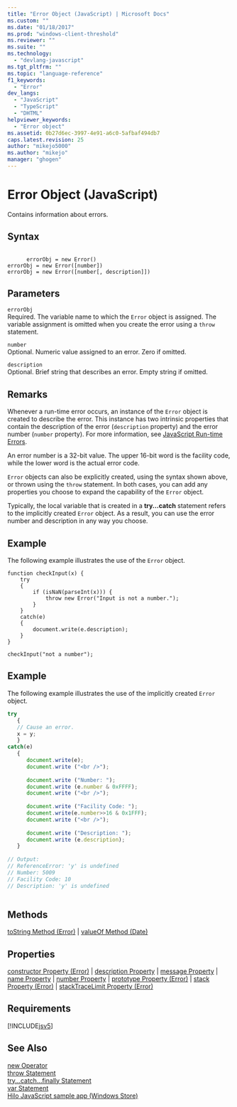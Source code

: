 ```yaml
---
title: "Error Object (JavaScript) | Microsoft Docs"
ms.custom: ""
ms.date: "01/18/2017"
ms.prod: "windows-client-threshold"
ms.reviewer: ""
ms.suite: ""
ms.technology: 
  - "devlang-javascript"
ms.tgt_pltfrm: ""
ms.topic: "language-reference"
f1_keywords: 
  - "Error"
dev_langs: 
  - "JavaScript"
  - "TypeScript"
  - "DHTML"
helpviewer_keywords: 
  - "Error object"
ms.assetid: 0b27d6ec-3997-4e91-a6c0-5afbaf494db7
caps.latest.revision: 25
author: "mikejo5000"
ms.author: "mikejo"
manager: "ghogen"
---
```

# Error Object (JavaScript)
Contains information about errors.  
  
## Syntax  
  
```  
  
      errorObj = new Error()  
errorObj = new Error([number])  
errorObj = new Error([number[, description]])  
```  
  
## Parameters  
 `errorObj`  
 Required. The variable name to which the `Error` object is assigned. The variable assignment is omitted when you create the error using a `throw` statement.  
  
 `number`  
 Optional. Numeric value assigned to an error. Zero if omitted.  
  
 `description`  
 Optional. Brief string that describes an error. Empty string if omitted.  
  
## Remarks  
 Whenever a run-time error occurs, an instance of the `Error` object is created to describe the error. This instance has two intrinsic properties that contain the description of the error (`description` property) and the error number (`number` property). For more information, see [JavaScript Run-time Errors](../../javascript/reference/javascript-run-time-errors.md).  
  
 An error number is a 32-bit value. The upper 16-bit word is the facility code, while the lower word is the actual error code.  
  
 `Error` objects can also be explicitly created, using the syntax shown above, or thrown using the `throw` statement. In both cases, you can add any properties you choose to expand the capability of the `Error` object.  
  
 Typically, the local variable that is created in a **try...catch** statement refers to the implicitly created `Error` object. As a result, you can use the error number and description in any way you choose.  
  
## Example  
 The following example illustrates the use of the `Error` object.  
  
```  
function checkInput(x) {  
    try  
    {  
        if (isNaN(parseInt(x))) {  
            throw new Error("Input is not a number.");  
        }  
    }  
    catch(e)  
    {  
        document.write(e.description);  
    }  
}  
  
checkInput("not a number");  
```  
  
## Example  
 The following example illustrates the use of the implicitly created `Error` object.  
  
```JavaScript  
try  
   {  
   // Cause an error.  
   x = y;  
   }  
catch(e)  
   {  
      document.write(e);  
      document.write ("<br />");  
  
      document.write ("Number: ");  
      document.write (e.number & 0xFFFF);  
      document.write ("<br />");  
  
      document.write ("Facility Code: ");  
      document.write(e.number>>16 & 0x1FFF);  
      document.write ("<br />");  
  
      document.write ("Description: ");  
      document.write (e.description);  
   }  
  
// Output:  
// ReferenceError: 'y' is undefined  
// Number: 5009  
// Facility Code: 10  
// Description: 'y' is undefined  
  
```  
  
## Methods  
 [toString Method (Error)](../../javascript/reference/tostring-method-error.md) &#124; [valueOf Method (Date)](../../javascript/reference/valueof-method-date.md)  
  
## Properties  
 [constructor Property (Error)](../../javascript/reference/constructor-property-error.md) &#124; [description Property](../../javascript/reference/description-property-error-javascript.md) &#124; [message Property](../../javascript/reference/message-property-error-javascript.md) &#124; [name Property](../../javascript/reference/name-property-error-javascript.md) &#124; [number Property](../../javascript/reference/number-property-error-javascript.md) &#124; [prototype Property (Error)](../../javascript/reference/prototype-property-error.md) &#124; [stack Property (Error)](../../javascript/reference/stack-property-error-javascript.md) &#124; [stackTraceLimit Property (Error)](../../javascript/reference/stacktracelimit-property-error-javascript.md)  
  
## Requirements  
 [!INCLUDE[jsv5](../../javascript/reference/includes/jsv5-md.md)]  
  
## See Also  
 [new Operator](../../javascript/reference/new-operator-decrementjavascript.md)   
 [throw Statement](../../javascript/reference/throw-statement-javascript.md)   
 [try...catch...finally Statement](../../javascript/reference/try-dot-dot-dot-catch-dot-dot-dot-finally-statement-javascript.md)   
 [var Statement](../../javascript/reference/var-statement-javascript.md)   
 [Hilo JavaScript sample app (Windows Store)](http://hilojs.codeplex.com/SourceControl/latest)